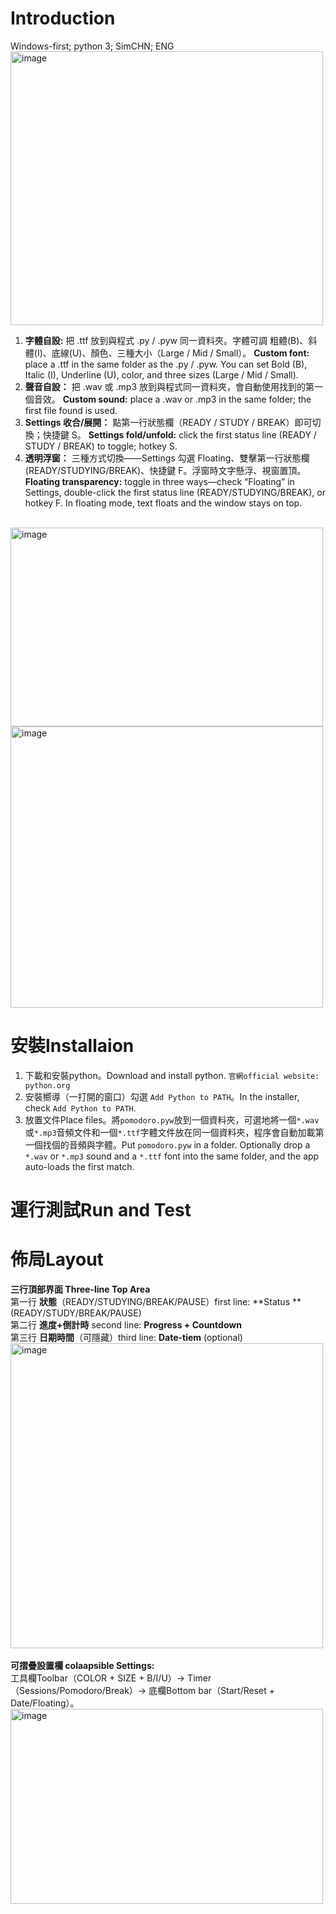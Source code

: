 # Introduction
Windows-first; python 3; SimCHN; ENG
<br><img width="500" height="438" alt="image" src="https://github.com/user-attachments/assets/2816832a-067a-4f72-a3c7-be985d2e2c0d" />

1. **字體自設:** 把 .ttf 放到與程式 .py / .pyw 同一資料夾。字體可調 粗體(B)、斜體(I)、底線(U)、顏色、三種大小（Large / Mid / Small）。 **Custom font:** place a .ttf in the same folder as the .py / .pyw. You can set Bold (B), Italic (I), Underline (U), color, and three sizes (Large / Mid / Small).
2. **聲音自設：** 把 .wav 或 .mp3 放到與程式同一資料夾，會自動使用找到的第一個音效。 **Custom sound:** place a .wav or .mp3 in the same folder; the first file found is used.
3. **Settings 收合/展開：** 點第一行狀態欄（READY / STUDY / BREAK）即可切換；快捷鍵 S。 **Settings fold/unfold:** click the first status line (READY / STUDY / BREAK) to toggle; hotkey S.
4. **透明浮窗：** 三種方式切換——Settings 勾選 Floating、雙擊第一行狀態欄(READY/STUDYING/BREAK)、快捷鍵 F。浮窗時文字懸浮、視窗置頂。 **Floating transparency:** toggle in three ways—check “Floating” in Settings, double-click the first status line (READY/STUDYING/BREAK), or hotkey F. In floating mode, text floats and the window stays on top.

<br><img width="500" height="318" alt="image" src="https://github.com/user-attachments/assets/aabbbbd1-b27e-4c61-9ceb-67c31099b2d3" />
  <img width="500" height="450" alt="image" src="https://github.com/user-attachments/assets/06e084b1-a8bd-4ad4-a08d-e2e07912a3ea" />

# 安裝Installaion
1. 下載和安裝python。Download and install python.  `官網official website: python.org`
2. 安裝嚮導（一打開的窗口）勾選 `Add Python to PATH`。In the installer, check `Add Python to PATH`.
3. 放置文件Place files。將`pomodoro.pyw`放到一個資料夾，可選地將一個`*.wav`或`*.mp3`音頻文件和一個`*.ttf`字體文件放在同一個資料夾，程序會自動加載第一個找個的音頻與字體。Put `pomodoro.pyw` in a folder. Optionally drop a `*.wav` or `*.mp3` sound and a `*.ttf` font into the same folder, and the app auto-loads the first match.
# 運行測試Run and Test
# 佈局Layout
**三行頂部界面 Three-line Top Area**
<br> 第一行 **狀態**（READY/STUDYING/BREAK/PAUSE）first line: **Status **(READY/STUDY/BREAK/PAUSE)
<br> 第二行 **進度+倒計時** second line: **Progress + Countdown**
<br> 第三行 **日期時間**（可隱藏）third line: **Date-tiem** (optional)
<br><img width="500" height="488" alt="image" src="https://github.com/user-attachments/assets/e997868e-4376-4723-a726-be889c7389e0" />
<br><br> **可摺疊設置欄 colaapsible Settings:** 
<br>工具欄Toolbar（COLOR + SIZE + B/I/U）→ Timer（Sessions/Pomodoro/Break）→ 底欄Bottom bar（Start/Reset + Date/Floating）。
<br><img width="500" height="312" alt="image" src="https://github.com/user-attachments/assets/c526d049-d4d4-458f-83e3-02d15ac05b02" />

